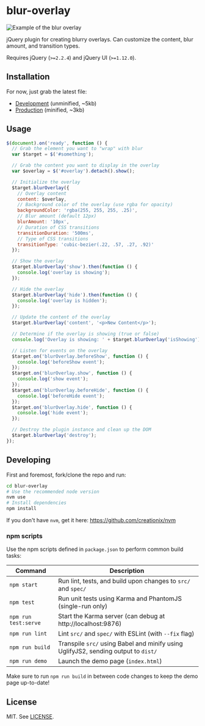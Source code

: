 # blur-overlay

![Example of the blur overlay](http://i.giphy.com/cLyoZ6vi41k4.gif)

jQuery plugin for creating blurry overlays. Can customize the content, blur amount, and transition types.

Requires jQuery (`>=2.2.4`) and jQuery UI (`>=1.12.0`).

## Installation

For now, just grab the latest file:
* [Development](https://raw.githubusercontent.com/bencentra/blur-overlay/master/dist/blur-overlay.js) (unminified, ~5kb)
* [Production](https://raw.githubusercontent.com/bencentra/blur-overlay/master/dist/blur-overlay.js) (minified, ~3kb)

## Usage

```js
$(document).on('ready', function () {
  // Grab the element you want to "wrap" with blur
  var $target = $('#something');

  // Grab the content you want to display in the overlay
  var $overlay = $('#overlay').detach().show();

  // Initialize the overlay
  $target.blurOverlay({
    // Overlay content
    content: $overlay,
    // Background color of the overlay (use rgba for opacity)
    backgroundColor: 'rgba(255, 255, 255, .25)',
    // Blur amount (default 12px)
    blurAmount: '10px',
    // Duration of CSS transitions
    transitionDuration: '500ms',
    // Type of CSS transitions
    transitionType: 'cubic-bezier(.22, .57, .27, .92)'
  });

  // Show the overlay
  $target.blurOverlay('show').then(function () {
    console.log('overlay is showing');
  });

  // Hide the overlay
  $target.blurOverlay('hide').then(function () {
    console.log('overlay is hidden');
  });

  // Update the content of the overlay
  $target.blurOverlay('content', '<p>New Content</p>');

  // Determine if the overlay is showing (true or false)
  console.log('Overlay is showing: ' + $target.blurOverlay('isShowing'));

  // Listen for events on the overlay
  $target.on('blurOverlay.beforeShow', function () {
    console.log('beforeShow event');
  });
  $target.on('blurOverlay.show', function () {
    console.log('show event');
  });
  $target.on('blurOverlay.beforeHide', function () {
    console.log('beforeHide event');
  });
  $target.on('blurOverlay.hide', function () {
    console.log('hide event');
  });

  // Destroy the plugin instance and clean up the DOM
  $target.blurOverlay('destroy');
});
```

## Developing

First and foremost, fork/clone the repo and run:
```bash
cd blur-overlay
# Use the recommended node version
nvm use
# Install dependencies
npm install
```

If you don't have `nvm`, get it here: https://github.com/creationix/nvm

### npm scripts

Use the npm scripts defined in `package.json` to perform common build tasks:

| Command | Description |
| --- | --- |
| `npm start` | Run lint, tests, and build upon changes to `src/` and `spec/` |
| `npm test` | Run unit tests using Karma and PhantomJS (single-run only) |
| `npm run test:serve` | Start the Karma server (can debug at http://localhost:9876) |
| `npm run lint` | Lint `src/` and `spec/` with ESLint (with `--fix` flag) |
| `npm run build` | Transpile `src/` using Babel and minify using UglifyJS2, sending output to `dist/` |
| `npm run demo` | Launch the demo page (`index.html`) |

Make sure to run `npm run build` in between code changes to keep the demo page up-to-date!

## License

MIT. See [LICENSE](LICENSE).
